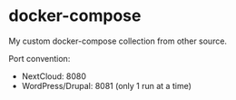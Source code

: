 # docker-compose
My custom docker-compose collection from other source.

Port convention:
  - NextCloud: 8080
  - WordPress/Drupal: 8081 (only 1 run at a time)